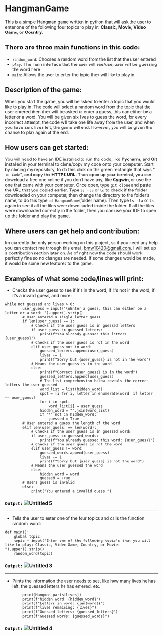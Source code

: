 # HangmanGame
This is a simple Hangman game written in python that will ask the user to enter one of the following four topics to play in: **Classic**, **Movie**, **Video Game**, or **Country**. 

## There are three main functions in this code:
- `random_word`: Chooses a random word from the list that the user entered                          
- `play`: The main interface that the user will see/use, user will be guessing the word here  
- `main`: Allows the user to enter the topic they will like to play in

## Description of the game:
When you start the game, you will be asked to enter a topic that you would like to play in. The code will select a random word from the topic that the user entered then they will be asked to enter a guess, this can either be a letter or a word. You will be given six lives to guess the word, for every incorrect attempt, the code will take one life away from the user, and when you have zero lives left, the game will end. However, you will be given the chance to play again at the end. 

## How users can get started:
You will need to have an IDE installed to run the code, like **Pycharm**, and **Git** installed in your terminal to clone/copy my code onto your computer. Start by cloning my repository, to do this click on the green rectangle that says "`<> Code`", and copy the **HTTPS URL**. Then open up your terminal, you can download a free one online if you don't have any, like **Cygwin**, or use the one that came with your computer. Once open, type `git clone` and paste the URL that you copied earlier. Type `ls -la` or `ls` to check if the folder downloaded on your computer, then change the directory to the folder's name, to do this type `cd HangmanGame`(folder name). Then type `ls -la` or `ls` again to see if all the files were downloaded inside the folder. If all the files were downloaded correctly in the folder, then you can use your IDE to open up the folder and play the game. 

## Where users can get help and contribution:
Im currently the only person working on this project, so if you need any help you can contact me through this email, bmw10420@gmail.com. I will set up a contribution section later on. As of right now the code should work perfectly fine so no changes are needed. If some changes would be made, it would be some new features to the game. 

## Examples of what some code/lines will print:
- Checks the user guess to see if it's in the word, if it's not in the word, if it's a invalid guess, and more:
```
while not guessed and lives > 0:
        user_guess = input("\nEnter a guess, this can either be a letter or a word: ").upper().strip()
        # User entered a single letter guess
        if len(user_guess) == 1:
            # Checks if the user guess is in guessed letters
            if user_guess in guessed_letters:
                print(f"You already guessed this letter: {user_guess}")
            # Checks if the user guess is not in the word
            elif user_guess not in word:
                guessed_letters.append(user_guess)
                lives -= 1
                print(f"Sorry but {user_guess} is not in the word")
            # Means the user guess is in the word
            else:
                print(f"Correct {user_guess} is in the word")
                guessed_letters.append(user_guess)
                # The list comprehension below reveals the correct letters the user guessed
                word_list = list(hidden_word)
                spot = [i for i, letter in enumerate(word) if letter == user_guess]
                for i in spot:
                    word_list[i] = user_guess
                hidden_word = "".join(word_list)
                if "*" not in hidden_word:
                    guessed = True
        # User entered a guess the length of the word
        elif len(user_guess) == len(word):
            # Checks if the user guess is in guessed words
            if user_guess in guessed_words:
                print(f"You already guessed this word: {user_guess}")
            # Checks if the user guess is not the word
            elif user_guess != word:
                guessed_words.append(user_guess)
                lives -= 1
                print(f"Sorry but {user_guess} is not the word")
            # Means the user guessed the word
            else:
                hidden_word = word
                guessed = True
        # Users guess is invalid
        else:
            print("You entered a invalid guess.")
 ```
### `Output:`  ![Untitled 5](https://user-images.githubusercontent.com/119261711/222999662-d3a54520-7b00-4168-88a7-59ab9e2dda44.png)

----
- Tells the user to enter one of the four topics and calls the function random_word:
```
def main():
    global topic
    topic = input("Enter one of the following topic's that you will like to play: Classic, Video Game, Country, or Movie: ").upper().strip()
    random_word(topic)
```
### `Output:` ![Untitled 3](https://user-images.githubusercontent.com/119261711/222940642-527a5cb8-2273-4521-a214-2d99e9bd7f35.png)

----
- Prints the information the user needs to see, like how many lives he has left, the guessed letters he has entered, etc.
```
        print(Hangman_parts[lives])
        print(f"hidden word: {hidden_word}")
        print(f"Letters in word: {len(word)}")
        print(f"lives remaining: {lives}")
        print(f"Guessed letters: {guessed_letters}")
        print(f"Guessed words: {guessed_words}")
```
### `Output:` ![Untitled 4](https://user-images.githubusercontent.com/119261711/222940726-dd64dc7e-51ce-49d2-bb68-4685e5a9a261.png)
